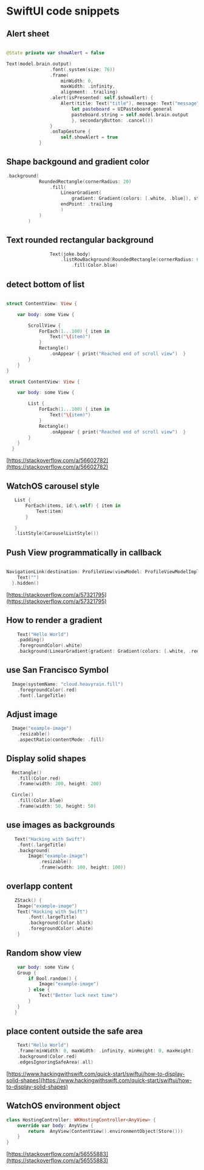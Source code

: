 # SwiftUI code snippets

## Alert sheet

```swift

@State private var showAlert = false

Text(model.brain.output)
                .font(.system(size: 76))
                .frame(
                    minWidth: 0,
                    maxWidth: .infinity,
                    alignment: .trailing)
                .alert(isPresented: self.$showAlert) {
                    Alert(title: Text("title"), message: Text("message"), primaryButton: .destructive(Text("Copy")){
                        let pasteboard = UIPasteboard.general
                        pasteboard.string = self.model.brain.output
                        }, secondaryButton: .cancel())
                }
                .onTapGesture {
                    self.showAlert = true
            }
```

## Shape backgound and gradient color

```swift
.background(
            RoundedRectangle(cornerRadius: 20)
                .fill(
                    LinearGradient(
                        gradient: Gradient(colors: [.white, .blue]), startPoint: .leading,
                    endPoint: .trailing
                    )
            )
        )
```

## Text rounded rectangular background

```swift
                Text(joke.body)
                    .listRowBackground(RoundedRectangle(cornerRadius: 6)
                        .fill(Color.blue)
```

## detect bottom of list

```swift

struct ContentView: View {

    var body: some View {

        ScrollView {
            ForEach(1...100) { item in
                Text("\(item)")
            }
            Rectangle()
                .onAppear { print("Reached end of scroll view")  }
        }
    }
}

 struct ContentView: View {

    var body: some View {

        List {
            ForEach(1...100) { item in
                Text("\(item)")
            }
            Rectangle()
                .onAppear { print("Reached end of scroll view")  }
        }
    }
  }

```

[https://stackoverflow.com/a/56602782](https://stackoverflow.com/a/56602782)

## WatchOS carousel style

```swift
   List {
       ForEach(items, id:\.self) { item in
           Text(item)
       }

   }
   .listStyle(CarouselListStyle())
```

## Push View programmatically in callback

```swift

NavigationLink(destination: ProfileView(viewModel: ProfileViewModelImpl()), isActive: self.pushActive) {
    Text("")
  }.hidden()
```

[https://stackoverflow.com/a/57321795](https://stackoverflow.com/a/57321795)

##  How to render a gradient

```swift
    Text("Hello World")
    .padding()
    .foregroundColor(.white)
    .background(LinearGradient(gradient: Gradient(colors: [.white, .red, .black]), startPoint: .top, endPoint: .bottom), cornerRadius: 0)
```

## use San Francisco Symbol

```swift
  Image(systemName: "cloud.heavyrain.fill")
    .foregroundColor(.red) 
    .font(.largeTitle)
```

## Adjust image

```swift
  Image("example-image")
    .resizable()
    .aspectRatio(contentMode: .fill)
```

## Display solid shapes

```swift
  Rectangle()
    .fill(Color.red)
    .frame(width: 200, height: 200)

  Circle()
    .fill(Color.blue)
    .frame(width: 50, height: 50)
```

## use images as backgrounds

```swift
   Text("Hacking with Swift")
    .font(.largeTitle)
    .background(
        Image("example-image")
            .resizable()
            .frame(width: 100, height: 100))
```

## overlapp content

```swift
   ZStack() {
    Image("example-image")
    Text("Hacking with Swift")
        .font(.largeTitle)
        .background(Color.black)
        .foregroundColor(.white)
    }
```

## Random show view

```swift
    var body: some View {
    Group {
        if Bool.random() {
            Image("example-image")
        } else {
            Text("Better luck next time")
        }
    }
   }
```

## place content outside the safe area

```swift
    Text("Hello World")
    .frame(minWidth: 0, maxWidth: .infinity, minHeight: 0, maxHeight: .infinity)
    .background(Color.red)
    .edgesIgnoringSafeArea(.all)
```

[https://www.hackingwithswift.com/quick-start/swiftui/how-to-display-solid-shapes](https://www.hackingwithswift.com/quick-start/swiftui/how-to-display-solid-shapes)

## WatchOS environment object

```swift
class HostingController: WKHostingController<AnyView> {
    override var body: AnyView {
        return  AnyView(ContentView().environmentObject(Store()))
    }
}
```

[https://stackoverflow.com/a/56555883](https://stackoverflow.com/a/56555883)